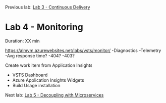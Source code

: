 Previous lab: [Lab 3 - Continuous Delivery](../Lab%203%20-%20Continuous%20Delivery/README.md)

# Lab 4 - Monitoring

Duration: XX min

https://almvm.azurewebsites.net/labs/vsts/monitor/
-Diagnostics
-Telemetry
-Avg response time?
-404?
-403?

Create work item from Application Insights

+ VSTS Dashboard
+ Azure Application Insights Widgets
+ Build Usage installation

Next lab: [Lab 5 - Decoupling with Microservices](../Lab%205%20-%20Decoupling%20with%20Microservices/README.md)